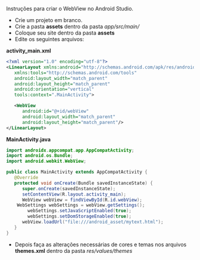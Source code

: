 Instruções para criar o WebView no Android Studio.


* Crie um projeto em branco.
* Crie a pasta **assets** dentro da pasta *app/src/main/*
* Coloque seu site dentro da pasta **assets**
* Edite os seguintes arquivos:

**activity_main.xml**

~~~xml
<?xml version="1.0" encoding="utf-8"?>
<LinearLayout xmlns:android="http://schemas.android.com/apk/res/android"
   xmlns:tools="http://schemas.android.com/tools"
   android:layout_width="match_parent"
   android:layout_height="match_parent"
   android:orientation="vertical"
   tools:context=".MainActivity">

   <WebView
      android:id="@+id/webView"
      android:layout_width="match_parent"
      android:layout_height="match_parent"/>
</LinearLayout>
~~~

**MainActivity.java**

~~~java
import androidx.appcompat.app.AppCompatActivity;
import android.os.Bundle;
import android.webkit.WebView;

public class MainActivity extends AppCompatActivity {
   @Override
   protected void onCreate(Bundle savedInstanceState) {
      super.onCreate(savedInstanceState);
      setContentView(R.layout.activity_main);
      WebView webView = findViewById(R.id.webView);
	WebSettings webSettings = webView.getSettings();
        webSettings.setJavaScriptEnabled(true);
        webSettings.setDomStorageEnabled(true);
      webView.loadUrl("file:///android_asset/mytext.html");
   }
}
~~~

* Depois faça as alterações necessárias de cores e temas nos arquivos **themes.xml** dentro da pasta *res/values/themes*
